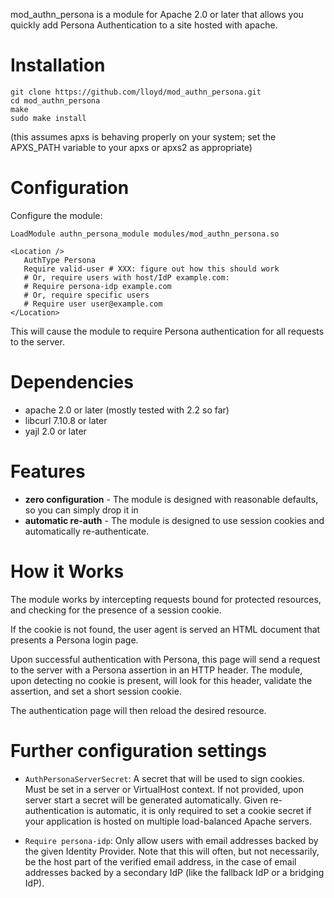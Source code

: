 mod_authn_persona is a module for Apache 2.0 or later that
allows you quickly add Persona Authentication to a site hosted with
apache.

Installation
=======================

```
git clone https://github.com/lloyd/mod_authn_persona.git
cd mod_authn_persona
make
sudo make install
```

(this assumes apxs is behaving properly on your system; set the
APXS_PATH variable to your apxs or apxs2 as appropriate)

# Configuration

Configure the module:

    LoadModule authn_persona_module modules/mod_authn_persona.so

    <Location />
       AuthType Persona
       Require valid-user # XXX: figure out how this should work
       # Or, require users with host/IdP example.com:
       # Require persona-idp example.com
       # Or, require specific users
       # Require user user@example.com
    </Location>

This will cause the module to require Persona authentication for all
requests to the server.

Dependencies
============

* apache 2.0 or later (mostly tested with 2.2 so far)
* libcurl 7.10.8 or later
* yajl 2.0 or later

# Features

* **zero configuration** - The module is designed with reasonable
    defaults, so you can simply drop it in
* **automatic re-auth** - The module is designed to use session
    cookies and automatically re-authenticate.

# How it Works

The module works by intercepting requests bound for protected
resources, and checking for the presence of a session cookie.

If the cookie is not found, the user agent is served an HTML document
that presents a Persona login page.

Upon successful authentication with Persona, this page will send a
request to the server with a Persona assertion in an HTTP header.  The
module, upon detecting no cookie is present, will look for this
header, validate the assertion, and set a short session cookie.

The authentication page will then reload the desired resource.

Further configuration settings
==============================

* `AuthPersonaServerSecret`:
  A secret that will be used to sign cookies. Must be set in a server or
  VirtualHost context. If not provided, upon server start a secret will be
  generated automatically. Given re-authentication is automatic, it is only
  required to set a cookie secret if your application is hosted on multiple
  load-balanced Apache servers.

* `Require persona-idp`:
  Only allow users with email addresses backed by the given Identity Provider.
  Note that this will often, but not necessarily, be the host part of the
  verified email address, in the case of email addresses backed by a secondary
  IdP (like the fallback IdP or a bridging IdP).
